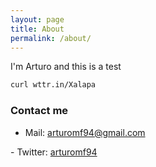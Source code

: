 ```yaml
---
layout: page
title: About
permalink: /about/
---
```


I'm Arturo and this is a test

```bash
curl wttr.in/Xalapa
```

### Contact me

- Mail: [arturomf94@gmail.com](mailto:arturomf94@gmail.com)
</pre>
- Twitter: <a href="https://twitter.com/arturomf94">arturomf94</a>


